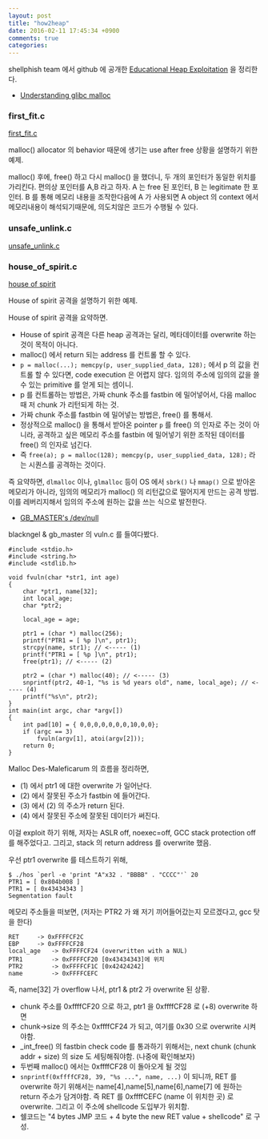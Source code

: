 ```yaml
---
layout: post
title: "how2heap"
date: 2016-02-11 17:45:34 +0900
comments: true
categories: 
---
```


shellphish team 에서 github 에 공개한 [Educational Heap Exploitation](https://github.com/shellphish/how2heap) 을 정리한다.

* [Understanding glibc malloc](https://sploitfun.wordpress.com/2015/02/10/understanding-glibc-malloc/)

### first_fit.c

[first_fit.c](https://github.com/shellphish/how2heap/blob/master/first_fit.c)

malloc() allocator 의 behavior 때문에 생기는 use after free 상황을 설명하기 위한 예제.

malloc() 후에, free() 하고 다시 malloc() 을 했더니, 두 개의 포인터가 동일한 위치를 가리킨다. 편의상 포인터를 A,B 라고 하자. A 는 free 된 포인터, B 는 legitimate 한 포인터. B 를 통해 메모리 내용을 조작한다음에 A 가 사용되면 A object 의 context 에서 메모리내용이 해석되기때문에, 의도치않은 코드가 수행될 수 있다.

### unsafe_unlink.c

[unsafe_unlink.c](https://github.com/shellphish/how2heap/blob/master/unsafe_unlink.c)

### house_of_spirit.c

[house of spirit](https://github.com/shellphish/how2heap/blob/master/house_of_spirit.c)

House of spirit 공격을 설명하기 위한 예제.

House of spirit 공격을 요약하면.

* House of spirit 공격은 다른 heap 공격과는 달리, 메타데이터를 overwrite 하는 것이 목적이 아니다.
* malloc() 에서 return 되는 address 를 컨트롤 할 수 있다.
* `p = malloc(...); memcpy(p, user_supplied_data, 128);` 에서 p 의 값을 컨트롤 할 수 있다면, code execution 은 어렵지 않다. 임의의 주소에 임의의 값을 쓸 수 있는 primitive 를 얻게 되는 셈이니.
* p 를 컨트롤하는 방법은, 가짜 chunk 주소를 fastbin 에 밀어넣어서, 다음 malloc 때 저 chunk 가 리턴되게 하는 것.
* 가짜 chunk 주소를 fastbin 에 밀어넣는 방법은, free() 를 통해서.
* 정상적으로 malloc() 을 통해서 받아온 pointer `p` 를 free() 의 인자로 주는 것이 아니라, 공격하고 싶은 메모리 주소를 fastbin 에 밀어넣기 위한 조작된 데이터를 free() 의 인자로 넘긴다.
* 즉 `free(a); p = malloc(128); memcpy(p, user_supplied_data, 128);` 라는 시퀀스를 공격하는 것이다.

즉 요약하면, `dlmalloc` 이나, `glmalloc` 등이 OS 에서 `sbrk()` 나 `mmap()` 으로 받아온 메모리가 아니라, 임의의 메모리가 malloc() 의 리턴값으로 떨어지게 만드는 공격 방법. 이를 레버리지해서 임의의 주소에 원하는 값을 쓰는 식으로 발전한다.

* [GB_MASTER's /dev/null](https://gbmaster.wordpress.com/2015/07/21/x86-exploitation-101-house-of-spirit-friendly-stack-overflow/)

blackngel & gb_master 의 vuln.c 를 들여다봤다.

```
#include <stdio.h>
#include <string.h>
#include <stdlib.h>

void fvuln(char *str1, int age)
{
	char *ptr1, name[32];
	int local_age;
	char *ptr2;

	local_age = age;

	ptr1 = (char *) malloc(256);
	printf("PTR1 = [ %p ]\n", ptr1);
	strcpy(name, str1); // <----- (1)
	printf("PTR1 = [ %p ]\n", ptr1);
	free(ptr1); // <----- (2)

	ptr2 = (char *) malloc(40); // <----- (3)
	snprintf(ptr2, 40-1, "%s is %d years old", name, local_age); // <----- (4)
	printf("%s\n", ptr2);
}
int main(int argc, char *argv[])
{
	int pad[10] = { 0,0,0,0,0,0,0,10,0,0};
	if (argc == 3)
		fvuln(argv[1], atoi(argv[2]));
	return 0;
}
```

Malloc Des-Maleficarum 의 흐름을 정리하면,

* (1) 에서 ptr1 에 대한 overwrite 가 일어난다.
* (2) 에서 잘못된 주소가 fastbin 에 들어간다.
* (3) 에서 (2) 의 주소가 return 된다.
* (4) 에서 잘못된 주소에 잘못된 데이터가 써진다.

이걸 exploit 하기 위해, 저자는 ASLR off, noexec=off, GCC stack protection off 를 해주었다고. 그리고, stack 의 return address 를 overwrite 했음.

우선 ptr1 overwrite 를 테스트하기 위해,

```
$ ./hos `perl -e 'print "A"x32 . "BBBB" . "CCCC"'` 20
PTR1 = [ 0x804b008 ]
PTR1 = [ 0x43434343 ]
Segmentation fault
```

메모리 주소들을 떠보면, (저자는 PTR2 가 왜 저기 끼어들어갔는지 모르겠다고, gcc 탓을 한다)

```
RET		-> 0xFFFFCF2C 
EBP		-> 0xFFFFCF28
local_age	-> 0xFFFFCF24 (overwritten with a NUL)
PTR1		-> 0xFFFFCF20 [0x43434343]에 위치
PTR2		-> 0xFFFFCF1C [0x42424242]
name		-> 0xFFFFCEFC
```

즉, name[32] 가 overflow 나서, ptr1 & ptr2 가 overwrite 된 상황.

* chunk 주소를 0xffffCF20 으로 하고, ptr1 을 0xffffCF28 로 (+8) overwrite 하면
* chunk->size 의 주소는 0xffffCF24 가 되고, 여기를 0x30 으로 overwrite 시켜야함.
* _int_free() 의 fastbin check code 를 통과하기 위해서는, next chunk (chunk addr + size) 의 size 도 세팅해줘야함. (나중에 확인해보자)
* 두번째 malloc() 에서는 0xffffCF28 이 돌아오게 될 것임
* `snprintf(0xffffCF28, 39, "%s ...", name, ...)` 이 되니까, RET 를 overwrite 하기 위해서는 name[4],name[5],name[6],name[7] 에 원하는 return 주소가 담겨야함. 즉 RET 를 0xffffCEFC (name 이 위치한 곳) 로 overwrite. 그리고 이 주소에 shellcode 도입부가 위치함.
* 쉘코드는 "4 bytes JMP 코드 + 4 byte the new RET value + shellcode" 로 구성.
